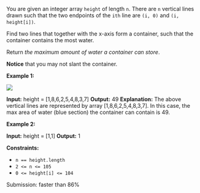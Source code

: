 
You are given an integer array  `height`  of length  `n`. There are  `n`  vertical lines drawn such that the two endpoints of the  `ith`  line are  `(i, 0)`  and  `(i, height[i])`.

Find two lines that together with the x-axis form a container, such that the container contains the most water.

Return  _the maximum amount of water a container can store_.

**Notice**  that you may not slant the container.

**Example 1:**

![](https://s3-lc-upload.s3.amazonaws.com/uploads/2018/07/17/question_11.jpg)

**Input:** height = [1,8,6,2,5,4,8,3,7]
**Output:** 49
**Explanation:** The above vertical lines are represented by array [1,8,6,2,5,4,8,3,7]. In this case, the max area of water (blue section) the container can contain is 49.

**Example 2:**

**Input:** height = [1,1]
**Output:** 1

**Constraints:**

-   `n == height.length`
-   `2 <= n <= 105`
-   `0 <= height[i] <= 104`

Submission:
faster than 86%